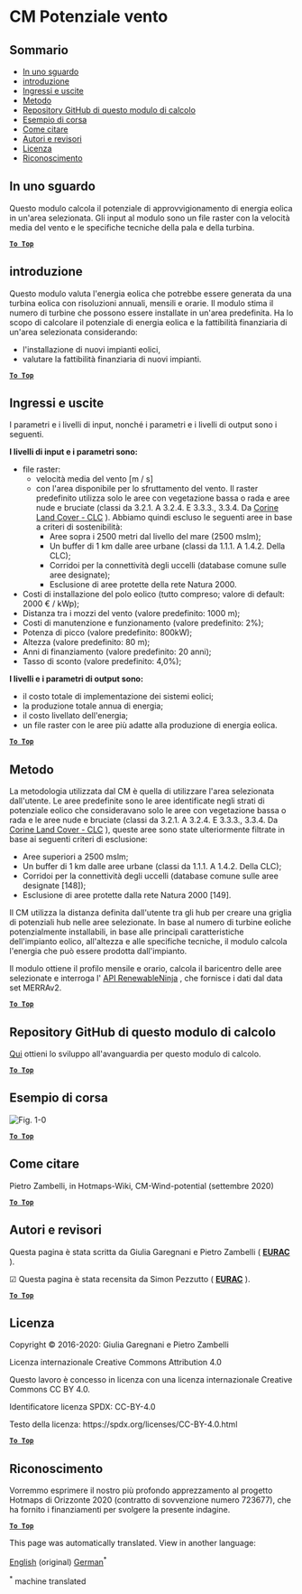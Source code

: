 <h1> <a class="anchor" id="cm-wind-potential" href="#cm-wind-potential"><i class="fa fa-link"></i></a> CM Potenziale vento </h1><h2> <a class="anchor" id="table-of-contents" href="#table-of-contents"><i class="fa fa-link"></i></a> Sommario </h2><ul><li> <a href="#in-a-glance">In uno sguardo</a> </li><li> <a href="#introduction">introduzione</a> </li><li> <a href="#inputs-and-outputs">Ingressi e uscite</a> </li><li> <a href="#method">Metodo</a> </li><li> <a href="#github-repository-of-this-calculation-module">Repository GitHub di questo modulo di calcolo</a> </li><li> <a href="#sample-run">Esempio di corsa</a> </li><li> <a href="#how-to-cite">Come citare</a> </li><li> <a href="#authors-and-reviewers">Autori e revisori</a> </li><li> <a href="#license">Licenza</a> </li><li> <a href="#acknowledgement">Riconoscimento</a> </li></ul><h2> <a class="anchor" id="in-a-glance" href="#in-a-glance"><i class="fa fa-link"></i></a> In uno sguardo </h2><p> Questo modulo calcola il potenziale di approvvigionamento di energia eolica in un&#39;area selezionata. Gli input al modulo sono un file raster con la velocità media del vento e le specifiche tecniche della pala e della turbina. </p><p> <a href="#table-of-contents"><strong><code>To Top</code></strong></a> </p> <h2> <a class="anchor" id="introduction" href="#introduction"><i class="fa fa-link"></i></a> introduzione </h2><p> Questo modulo valuta l&#39;energia eolica che potrebbe essere generata da una turbina eolica con risoluzioni annuali, mensili e orarie. Il modulo stima il numero di turbine che possono essere installate in un&#39;area predefinita. Ha lo scopo di calcolare il potenziale di energia eolica e la fattibilità finanziaria di un&#39;area selezionata considerando: </p><ul><li> l&#39;installazione di nuovi impianti eolici, </li><li> valutare la fattibilità finanziaria di nuovi impianti. </li></ul><p> <a href="#table-of-contents"><strong><code>To Top</code></strong></a> </p> <h2> <a class="anchor" id="inputs-and-outputs" href="#inputs-and-outputs"><i class="fa fa-link"></i></a> Ingressi e uscite </h2><p> I parametri e i livelli di input, nonché i parametri e i livelli di output sono i seguenti. </p><p> <strong>I livelli di input e i parametri sono:</strong> </p><ul><li> file raster: <ul><li> velocità media del vento [m / s] </li><li> con l&#39;area disponibile per lo sfruttamento del vento. Il raster predefinito utilizza solo le aree con vegetazione bassa o rada e aree nude e bruciate (classi da 3.2.1. A 3.2.4. E 3.3.3., 3.3.4. Da <a href="https://land.copernicus.eu/pan-european/corine-land-cover">Corine Land Cover - CLC</a> ). Abbiamo quindi escluso le seguenti aree in base a criteri di sostenibilità: <ul><li> Aree sopra i 2500 metri dal livello del mare (2500 mslm); </li><li> Un buffer di 1 km dalle aree urbane (classi da 1.1.1. A 1.4.2. Della CLC); </li><li> Corridoi per la connettività degli uccelli (database comune sulle aree designate); </li><li> Esclusione di aree protette della rete Natura 2000. </li></ul></li></ul></li><li> Costi di installazione del polo eolico (tutto compreso; valore di default: 2000 € / kWp); </li><li> Distanza tra i mozzi del vento (valore predefinito: 1000 m); </li><li> Costi di manutenzione e funzionamento (valore predefinito: 2%); </li><li> Potenza di picco (valore predefinito: 800kW); </li><li> Altezza (valore predefinito: 80 m); </li><li> Anni di finanziamento (valore predefinito: 20 anni); </li><li> Tasso di sconto (valore predefinito: 4,0%); </li></ul><p> <strong>I livelli e i parametri di output sono:</strong> </p><ul><li> il costo totale di implementazione dei sistemi eolici; </li><li> la produzione totale annua di energia; </li><li> il costo livellato dell&#39;energia; </li><li> un file raster con le aree più adatte alla produzione di energia eolica. </li></ul><p> <a href="#table-of-contents"><strong><code>To Top</code></strong></a> </p> <h2> <a class="anchor" id="method" href="#method"><i class="fa fa-link"></i></a> Metodo </h2><p> La metodologia utilizzata dal CM è quella di utilizzare l&#39;area selezionata dall&#39;utente. Le aree predefinite sono le aree identificate negli strati di potenziale eolico che consideravano solo le aree con vegetazione bassa o rada e le aree nude e bruciate (classi da 3.2.1. A 3.2.4. E 3.3.3., 3.3.4. Da <a href="https://land.copernicus.eu/pan-european/corine-land-cover">Corine Land Cover - CLC</a> ), queste aree sono state ulteriormente filtrate in base ai seguenti criteri di esclusione: </p><ul><li> Aree superiori a 2500 mslm; </li><li> Un buffer di 1 km dalle aree urbane (classi da 1.1.1. A 1.4.2. Della CLC); </li><li> Corridoi per la connettività degli uccelli (database comune sulle aree designate [148]); </li><li> Esclusione di aree protette dalla rete Natura 2000 [149]. </li></ul><p> Il CM utilizza la distanza definita dall&#39;utente tra gli hub per creare una griglia di potenziali hub nelle aree selezionate. In base al numero di turbine eoliche potenzialmente installabili, in base alle principali caratteristiche dell&#39;impianto eolico, all&#39;altezza e alle specifiche tecniche, il modulo calcola l&#39;energia che può essere prodotta dall&#39;impianto. </p><p> Il modulo ottiene il profilo mensile e orario, calcola il baricentro delle aree selezionate e interroga l&#39; <a href="https://www.renewables.ninja/">API RenewableNinja</a> , che fornisce i dati dal data set MERRAv2. </p><p> <a href="#table-of-contents"><strong><code>To Top</code></strong></a> </p> <h2> <a class="anchor" id="github-repository-of-this-calculation-module" href="#github-repository-of-this-calculation-module"><i class="fa fa-link"></i></a> Repository GitHub di questo modulo di calcolo </h2><p> <a href="https://github.com/HotMaps/wind_potential">Qui</a> ottieni lo sviluppo all&#39;avanguardia per questo modulo di calcolo. </p><p> <a href="#table-of-contents"><strong><code>To Top</code></strong></a> </p> <h2> <a class="anchor" id="sample-run" href="#sample-run"><i class="fa fa-link"></i></a> Esempio di corsa </h2><img alt="Fig. 1-0" src="https://wiki.hotmaps.hevs.ch/en/CM-Wind-potential/cm-wind.png" title="Esegui Wind CM"/><p> <a href="#table-of-contents"><strong><code>To Top</code></strong></a> </p> <h2> <a class="anchor" id="how-to-cite" href="#how-to-cite"><i class="fa fa-link"></i></a> Come citare </h2><p> Pietro Zambelli, in Hotmaps-Wiki, CM-Wind-potential (settembre 2020) </p><p> <a href="#table-of-contents"><strong><code>To Top</code></strong></a> </p> <h2> <a class="anchor" id="authors-and-reviewers" href="#authors-and-reviewers"><i class="fa fa-link"></i></a> Autori e revisori </h2><p> Questa pagina è stata scritta da Giulia Garegnani e Pietro Zambelli ( <strong><a href="http://www.eurac.edu">EURAC</a></strong> ). </p><p> ☑ Questa pagina è stata recensita da Simon Pezzutto ( <strong><a href="http://www.eurac.edu">EURAC</a></strong> ). </p><p> <a href="#table-of-contents"><strong><code>To Top</code></strong></a> </p> <h2> <a class="anchor" id="license" href="#license"><i class="fa fa-link"></i></a> Licenza </h2><p> Copyright © 2016-2020: Giulia Garegnani e Pietro Zambelli </p><p> Licenza internazionale Creative Commons Attribution 4.0 </p><p> Questo lavoro è concesso in licenza con una licenza internazionale Creative Commons CC BY 4.0. </p><p> Identificatore licenza SPDX: CC-BY-4.0 </p><p> Testo della licenza: https://spdx.org/licenses/CC-BY-4.0.html </p><p> <a href="#table-of-contents"><strong><code>To Top</code></strong></a> </p> <h2> <a class="anchor" id="acknowledgement" href="#acknowledgement"><i class="fa fa-link"></i></a> Riconoscimento </h2><p> Vorremmo esprimere il nostro più profondo apprezzamento al progetto Hotmaps di Orizzonte 2020 (contratto di sovvenzione numero 723677), che ha fornito i finanziamenti per svolgere la presente indagine. </p><p> <a href="#table-of-contents"><strong><code>To Top</code></strong></a> </p> 


<!--- THIS IS A SUPER UNIQUE IDENTIFIER -->

This page was automatically translated. View in another language:

[English](../en/CM-Wind-potential) (original) [German](../de/CM-Wind-potential)<sup>\*</sup>  

<sup>\*</sup> machine translated
